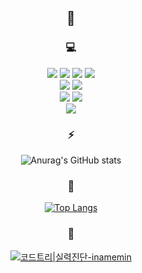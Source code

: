 <div align=center>
  
  ## 🤔
  
  ### 💻
  <div>
  <a>
  <img
    src="https://img.shields.io/badge/C-A8B9CC?style=for-the-badge"
  />
  </a>

  <a>
  <img
    src="https://img.shields.io/badge/C++-00599C?style=for-the-badge"
  />
  </a>
  
  <a>
  <img
    src="https://img.shields.io/badge/Java-007396?style=for-the-badge&logo=Java&logoColor=white"
  />
  </a>

  <a>
  <img
    src="https://img.shields.io/badge/TypeScript-3178C6?style=for-the-badge&logo=TypeScript&logoColor=white"
  />
  </a>
  </div>

  <div>
  <a>
  <img
    src="https://img.shields.io/badge/MySQL-4479A1?style=for-the-badge&logo=MySQL&logoColor=white"
  />
  </a>

  <a>
  <img
    src="https://img.shields.io/badge/PostgreSQL-4169E1?style=for-the-badge&logo=PostgreSQL&logoColor=white"
  />
  </a>
  </div>

  <div>
  <a>
  <img
    src="https://img.shields.io/badge/Dart-0175C2?style=for-the-badge&logo=Dart&logoColor=white"
  />
  </a>
  
  <a>
  <img
    src="https://img.shields.io/badge/Flutter-02569B?style=for-the-badge&logo=Flutter&logoColor=white"
  />
  </a>
  </div>

  <div>
  <a>
  <img
    src="https://img.shields.io/badge/apachetomcat-F8DC75?style=for-the-badge&logo=apachetomcat&logoColor=black"
  />
  </a>
  </div>
  
  ### ⚡️
  
  ![Anurag's GitHub stats](https://github-readme-stats.vercel.app/api?username=gyuminv2&show_icons=true&theme=white)
  
  ### 🦴
  
  [![Top Langs](https://github-readme-stats.vercel.app/api/top-langs/?username=gyuminv2&layout=compact)](https://github.com/gyuminv2/github-readme-stats)
  
  <!--### 🌱
  
  [![Solved.ac Profile](http://mazassumnida.wtf/api/v2/generate_badge?boj=gyuzic)](https://solved.ac/gyuzic)<br/>
  -->

  ### 🌴

  [![코드트리|실력진단-inamemin](https://banner.codetree.ai/v1/banner/inamemin)](https://www.codetree.ai/profiles/inamemin)
  
</div>



<!--
**gyuminv2/gyuminv2** is a ✨ _special_ ✨ repository because its `README.md` (this file) appears on your GitHub profile.

Here are some ideas to get you started:

- 🔭 I’m currently working on ...
- 🌱 I’m currently learning ...
- 👯 I’m looking to collaborate on ...
- 🤔 I’m looking for help with ...
- 💬 Ask me about ...
- 📫 How to reach me: ...
- 😄 Pronouns: ...
- ⚡ Fun fact: ...
-->
